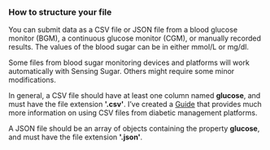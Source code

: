 ### How to structure your file

You can submit data as a CSV file or JSON file from a blood glucose monitor (BGM), a continuous glucose monitor (CGM), or manually recorded results. The values of the blood sugar can be in either mmol/L or mg/dl.

Some files from blood sugar monitoring devices and platforms will work automatically with Sensing Sugar. Others might require some minor modifications.

In general, a CSV file should have at least one column named **glucose**, and must have the file extension **'.csv'**. I’ve created a [Guide](https://docs.google.com/document/d/1VE5JmlrB2MPTYNuiO1rN6_idoGAQMh44Cqja982c6d8/edit?usp=sharing) that provides much more information on using CSV files from diabetic management platforms.

A JSON file should be an array of objects containing the property **glucose**, and must have the file extension **'.json'**.
